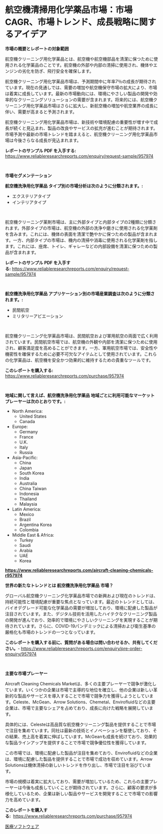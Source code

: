 <p><h1>航空機清掃用化学薬品市場：市場CAGR、市場トレンド、成長戦略に関するアイデア</h1></p><p><strong>市場の概要とレポートの対象範囲</strong></p>
<p><p>航空機クリーニング用化学薬品とは、航空機や航空機部品を清潔に保つために使用される化学薬品のことです。航空機の外部や内部の清掃に使用され、機体やエンジンの劣化を防ぎ、飛行安全を確保します。</p><p>航空機クリーニング用化学薬品市場は、予測期間中に年率7％の成長が期待されています。現在の見通しでは、需要の増加や航空機保守市場の拡大により、市場は着実に成長しています。最新の市場動向には、環境にやさしい製品の開発や効率的なクリーニングソリューションの需要が含まれます。将来的には、航空機クリーニング用化学薬品市場はさらに拡大し、新航空機の増加や航空業界の成長に伴い、需要が高まると予測されます。</p><p>航空機クリーニング用化学薬品市場は、新技術や環境配慮の重要性が増す中で成長が続くと見込まれ、製品の改良やサービスの拡充が進むことが期待されます。市場予測や最新の市場トレンドを踏まえると、航空機クリーニング用化学薬品市場は今後さらなる成長が見込まれます。</p></p>
<p><strong>レポートのサンプル PDF を入手する:</strong> <a href="https://www.reliableresearchreports.com/enquiry/request-sample/957974">https://www.reliableresearchreports.com/enquiry/request-sample/957974</a></p>
<p>&nbsp;</p>
<p><strong>市場セグメンテーション</strong></p>
<p><strong>航空機洗浄用化学薬品 タイプ別の市場分析は次のように分類されます。:</strong></p>
<p><ul><li>エクステリアタイプ</li><li>インテリアタイプ</li></ul></p>
<p>&nbsp;</p>
<p><p>航空機クリーニング薬剤市場は、主に外部タイプと内部タイプの2種類に分類されます。外部タイプの市場は、航空機の外部の洗浄や磨きに使用される化学薬剤を含みます。これには、機体の表面を清潔で艶やかに保つための製品が含まれます。一方、内部タイプの市場は、機内の清掃や消毒に使用される化学薬剤を指します。これには、座席、トイレ、ギャレーなどの内部設備を清潔に保つための製品が含まれます。</p></p>
<p><strong>レポートのサンプル PDF を入手する:</strong>&nbsp;<a href="https://www.reliableresearchreports.com/enquiry/request-sample/957974">https://www.reliableresearchreports.com/enquiry/request-sample/957974</a></p>
<p>&nbsp;</p>
<p><strong> 航空機洗浄用化学薬品 アプリケーション別の市場産業調査は次のように分類されます。:</strong></p>
<p><ul><li>民間航空</li><li>ミリタリーアビエーション</li></ul></p>
<p>&nbsp;</p>
<p><p>航空機クリーニング化学薬品市場は、民間航空および軍用航空の両面で広く利用されています。民間航空市場では、航空機の外観や内部を清潔に保つために使用され、顧客満足度を高めることができます。一方、軍用航空市場では、安全性や機密性を確保するために必要不可欠なアイテムとして使用されています。これらの化学薬品は、航空機を安全かつ効果的に維持するための貴重なツールです。</p></p>
<p><strong>このレポートを購入する:</strong>&nbsp; <a href="https://www.reliableresearchreports.com/purchase/957974">https://www.reliableresearchreports.com/purchase/957974</a></p>
<p>&nbsp;</p>
<p><strong>地域に関して言えば、航空機洗浄用化学薬品 地域ごとに利用可能なマーケットプレーヤーは次のとおりです。:</strong></p>
<p><ul>
    <li>
        North America:
        <ul>
            <li>United States</li>
            <li>Canada</li>
        </ul>
    </li>
    <li>
        Europe:
        <ul>
            <li>Germany</li>
            <li>France</li>
            <li>U.K.</li>
            <li>Italy</li>
            <li>Russia</li>
        </ul>
    </li>
    <li>
        Asia-Pacific:
        <ul>
            <li>China</li>
            <li>Japan</li>
            <li>South Korea</li>
            <li>India</li>
            <li>Australia</li>
            <li>China Taiwan</li>
            <li>Indonesia</li>
            <li>Thailand</li>
            <li>Malaysia</li>
        </ul>
    </li>
    <li>
        Latin America:
        <ul>
            <li>Mexico</li>
            <li>Brazil</li>
            <li>Argentina Korea</li>
            <li>Colombia</li>
        </ul>
    </li>
    <li>
        Middle East & Africa:
        <ul>
            <li>Turkey</li>
            <li>Saudi</li>
            <li>Arabia</li>
            <li>UAE</li>
            <li>Korea</li>
        </ul>
    </li>
    </ul></p>
<p><strong><a href="https://www.reliableresearchreports.com/aircraft-cleaning-chemicals-r957974">https://www.reliableresearchreports.com/aircraft-cleaning-chemicals-r957974</a></strong>&nbsp;</p>
<p><strong>世界の新たなトレンドとは 航空機洗浄用化学薬品 市場？</strong></p>
<p><p>グローバル航空機クリーニング化学薬品市場での新興および現在のトレンドは、持続可能性と環境配慮が重要な焦点となっています。最近のトレンドとしては、バイオデグレード可能な化学薬品の需要が増加しており、環境に配慮した製品が注目されています。また、デジタル技術を活用したハイテクなクリーニング製品の開発が進んでおり、効率的で環境にやさしいクリーニングを実現することが期待されています。さらに、COVID-19パンデミックによる清掃および衛生基準の厳格化も市場のトレンドの一つとなっています。</p></p>
<p><strong>このレポートを購入する前に、質問がある場合は問い合わせるか、共有してください。</strong>- <a href="https://www.reliableresearchreports.com/enquiry/pre-order-enquiry/957974">https://www.reliableresearchreports.com/enquiry/pre-order-enquiry/957974</a></p>
<p>&nbsp;</p>
<p><strong>主要な市場プレーヤー</strong></p>
<p><p>Aircraft Cleaning Chemicals Marketは、多くの主要プレーヤーで競争が激化しています。いくつかの企業は市場で主導的な地位を確立し、他の企業は新しい革新的な製品やサービスを導入することで市場で競争力を獲得しようとしています。Celeste、McGean、Arrow Solutions、Chemetal、Envirofluidなどの主要企業は、市場で主要なシェアを占めており、成長に向けた戦略を展開しています。</p><p>具体的には、Celesteは高品質な航空機クリーニング製品を提供することで市場で注目を集めています。同社は最新の技術とイノベーションを駆使しており、その結果、売上高を着実に伸ばしています。McGeanも成長を続けており、効果的な製品ラインアップを提供することで市場で競争優位性を獲得しています。</p><p>この市場では、環境に配慮した製品が注目を集めており、Envirofluidなどの企業は、環境に配慮した製品を提供することで市場で成功を収めています。Arrow Solutionsは機体清掃の新しいトレンドを作り出し、市場で注目を浴びています。</p><p>市場の規模は着実に拡大しており、需要が増加しているため、これらの主要プレーヤーは今後も成長していくことが期待されています。さらに、顧客の要求が多様化しているため、企業は新しい製品やサービスを開発することで市場での影響力を高めています。</p></p>
<p><strong>このレポートを購入する:</strong>&nbsp;&nbsp;<a href="https://www.reliableresearchreports.com/purchase/957974">https://www.reliableresearchreports.com/purchase/957974</a></p>
<p><p><a href="https://github.com/Sophiaard2003/Market-Research-Report-List-1/blob/main/169075819612.md">医療ソフトウェア</a></p></p>
